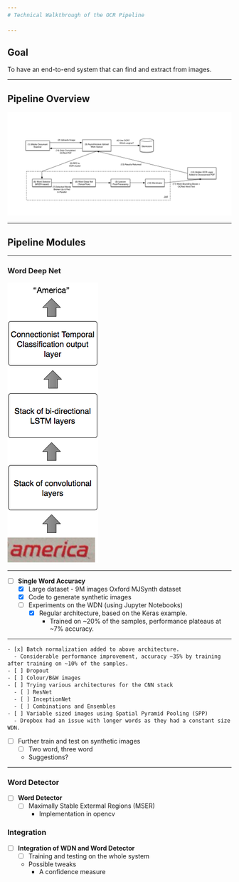 ```yaml
---
# Technical Walkthrough of the OCR Pipeline

---
```

## Goal
To have an end-to-end system that can find and extract from images.

---
## Pipeline Overview
![Dropbox Pipeline image](pipeline.png)

---
## Pipeline Modules
---
### Word Deep Net  

![Dropbox Pipeline image](wdn.png)  

---
- [ ] **Single Word Accuracy**
  - [x] Large dataset - 9M images Oxford MJSynth dataset
  - [x] Code to generate synthetic images
  - [ ] Experiments on the WDN (using Jupyter Notebooks)
    - [x] Regular architecture, based on the Keras example.
      - Trained on ~20% of the samples, performance plateaus at ~7% accuracy.

---

    - [x] Batch normalization added to above architecture.
      - Considerable performance improvement, accuracy ~35% by training after training on ~10% of the samples.
    - [ ] Dropout
    - [ ] Colour/B&W images
    - [ ] Trying various architectures for the CNN stack
      - [ ] ResNet
      - [ ] InceptionNet
      - [ ] Combinations and Ensembles
    - [ ] Variable sized images using Spatial Pyramid Pooling (SPP)
      - Dropbox had an issue with longer words as they had a constant size WDN.
  - [ ] Further train and test on synthetic images
    - [ ] Two word, three word
    - Suggestions?  

---
### Word Detector  

- [ ] **Word Detector**
  - [ ] Maximally Stable Extermal Regions (MSER)
    - Implementation in opencv  

### Integration

- [ ] **Integration of WDN and Word Detector**
  - [ ] Training and testing on the whole system
  - Possible tweaks
    - A confidence measure


